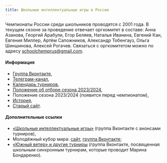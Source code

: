 ```yaml
---
title: Школьные интеллектуальные игры в России
---
```


Чемпионаты России среди школьников проводятся с 2001 года. В текущем сезоне за проведение отвечает оргкомитет в составе: Анна Азанова, Георгий Арабули, Егор Беляев, Наталья Иванина, Евгений Кан, Евгения Миллер, Артём Сапожников, Александр Тобенгауз, Ольга Шиншинова, Алексей Рогачев. Связаться с оргкомитетом можно по адресу <schoolchemprus@gmail.com>.

#### Информация 

- [Группа Вконтакте](https://vk.com/shchr_int),
- [Телеграм-канал](https://t.me/shchr_int),
- [Календарь турниров](https://vk.com/@shchr_int-calendar),
- [Положение об отборе сезона 2023/2024](https://docs.google.com/document/d/1SIEVZduaGZ6xCO-s3hrET7BgJcPrx0sDf-n3vNPv9rE/edit),
- Положение сезона 2023/2024 (появится перед чемпионатом),
- [История](https://vk.com/@chgk_student-istoriya-studchrov),
- [Старый сайт](http://schoolrusschamp.chgk.info/).

#### Дополнительные ссылки

- [«Школьные интеллектуальные игры»](https://vk.com/schoolchgk) (группа Вконтакте с анонсами турниров),
- Молодёжный кубор мира: [сайт](http://student.chgk.info/), [группа Вконтакте](https://vk.com/mkm_chgk);
- [«Южный ветер» и другие турниры](https://vk.com/club30184812) (группа Вконтакте, посвященная школьным синхронным турнирам, которые проводит Марина Бондаренко).
